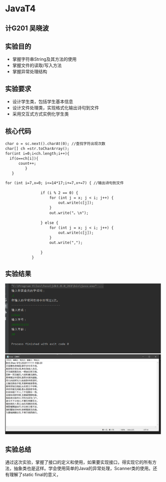 # JavaT4

## 计G201 吴晓波

## 实验目的

* 掌握字符串String及其方法的使用
* 掌握文件的读取/写入方法
* 掌握异常处理结构


## 实验要求

* 设计学生类，包括学生基本信息
* 设计文件处理类，实现格式化输出诗句到文件
* 采用交互式方式实例化学生类

## 核心代码
```
char o = sc.next().charAt(0); //查找字符出现次数
char[] ch =str.toCharArray();
for(int i=0;i<ch.length;i++){
  if(o==ch[i]){
      count++;
         }
   }
```
```
for (int i=7,x=0; i<=14*17;i+=7,x+=7) { //输出诗句到文件

                if (i % 2 == 0) {
                    for (int j = x; j < i; j++) {
                        out.write(c[j]);
                    }
                    out.write("。\n");

                } else {
                    for (int j = x; j < i; j++) {
                        out.write(c[j]);
                    }
                    out.write(",");

                }
            }
```
## 实验结果

![](https://github.com/INHOPEKEEP/JavaT4/blob/main/picture/001.PNG)
![](https://github.com/INHOPEKEEP/JavaT4/blob/main/picture/002.PNG)

## 实验总结
通过这次实验，掌握了接口的定义和使用，如果要实现接口，得实现它的所有方法，抽象类也是这样。学会使用简单的Java的异常处理，Scanner类的使用。还有理解了static final的意义，
